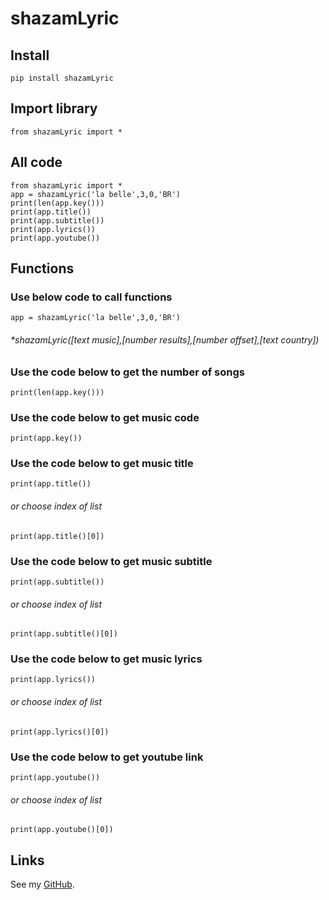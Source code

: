 # shazamLyric

## Install
```
pip install shazamLyric
```

## Import library 
```
from shazamLyric import *
```

## All code
```
from shazamLyric import *
app = shazamLyric('la belle',3,0,'BR')
print(len(app.key()))
print(app.title())
print(app.subtitle())
print(app.lyrics())
print(app.youtube())
```

## Functions
### Use below code to call functions
```
app = shazamLyric('la belle',3,0,'BR')
```
###### *shazamLyric([text music],[number results],[number offset],[text country])

### Use the code below to get the number of songs
```
print(len(app.key()))
```
### Use the code below to get music code
```
print(app.key())
```
### Use the code below to get music title
```
print(app.title())
```
###### or choose index of list
```
print(app.title()[0])
```
### Use the code below to get music subtitle
```
print(app.subtitle())
```
###### or choose index of list
```
print(app.subtitle()[0])
```
### Use the code below to get music lyrics
```
print(app.lyrics())
```
###### or choose index of list
```
print(app.lyrics()[0])
```
### Use the code below to get youtube link
```
print(app.youtube())
```
###### or choose index of list
```
print(app.youtube()[0])
```

## Links
See my [GitHub](https://github.com/claudiotorresarbe).

